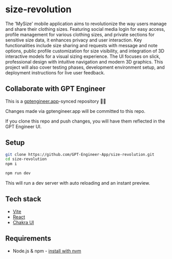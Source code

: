 # size-revolution

The 'MySize' mobile application aims to revolutionize the way users manage and share their clothing sizes. Featuring social media login for easy access, profile management for various clothing sizes, and private sections for sensitive size data, it enhances privacy and user interaction. Key functionalities include size sharing and requests with message and note options, public profile customization for size visibility, and integration of 3D interactive models for a visual sizing experience. The UI focuses on slick, professional design with intuitive navigation and modern 3D graphics. This project will also cover testing phases, development environment setup, and deployment instructions for live user feedback.

## Collaborate with GPT Engineer

This is a [gptengineer.app](https://gptengineer.app)-synced repository 🌟🤖

Changes made via gptengineer.app will be committed to this repo.

If you clone this repo and push changes, you will have them reflected in the GPT Engineer UI.

## Setup

```sh
git clone https://github.com/GPT-Engineer-App/size-revolution.git
cd size-revolution
npm i
```

```sh
npm run dev
```

This will run a dev server with auto reloading and an instant preview.

## Tech stack

- [Vite](https://vitejs.dev/)
- [React](https://react.dev/)
- [Chakra UI](https://chakra-ui.com/)

## Requirements

- Node.js & npm - [install with nvm](https://github.com/nvm-sh/nvm#installing-and-updating)
